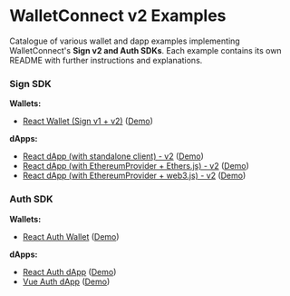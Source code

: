 # WalletConnect v2 Examples

Catalogue of various wallet and dapp examples implementing WalletConnect's **Sign v2 and Auth SDKs**. Each example contains its own README with further instructions and explanations.

### Sign SDK

**Wallets:**

- [React Wallet (Sign v1 + v2)](https://github.com/WalletConnect/web-examples/tree/main/wallets/react-wallet-v2) ([Demo](https://react-wallet.walletconnect.com/))

**dApps:**

- [React dApp (with standalone client) - v2](https://github.com/WalletConnect/web-examples/tree/main/dapps/react-dapp-v2) ([Demo](https://react-app.walletconnect.com/))
- [React dApp (with EthereumProvider + Ethers.js) - v2](https://github.com/WalletConnect/web-examples/tree/main/dapps/react-dapp-v2-with-ethers) ([Demo](https://react-dapp-v2-with-ethers.vercel.app/))
- [React dApp (with EthereumProvider + web3.js) - v2](https://github.com/WalletConnect/web-examples/tree/main/dapps/react-dapp-v2-with-web3js) ([Demo](https://react-dapp-v2-with-web3js.vercel.app/))

### Auth SDK

**Wallets:**

- [React Auth
  Wallet](https://github.com/WalletConnect/web-examples/tree/main/wallets/react-wallet-auth) ([Demo](https://react-auth-wallet.vercel.app))

**dApps:**

- [React Auth dApp](https://github.com/WalletConnect/web-examples/tree/main/dapps/react-dapp-auth) ([Demo](https://react-auth-dapp.walletconnect.com/))
- [Vue Auth dApp](https://github.com/WalletConnect/web-examples/tree/main/dapps/vue-dapp-auth) ([Demo](https://vue-dapp-auth.vercel.app/))
